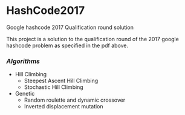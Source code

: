 # HashCode2017
Google hashcode 2017 
  Qualification round solution

This project is a solution to the qualification round of the 2017 google hashcode problem as specified in the pdf above. 


### **_Algorithms_**

+ Hill Climbing
    * Steepest Ascent Hill Climbing
    * Stochastic Hill Climbing
+ Genetic
    * Random roulette and dynamic crossover
    * Inverted displacement mutation

